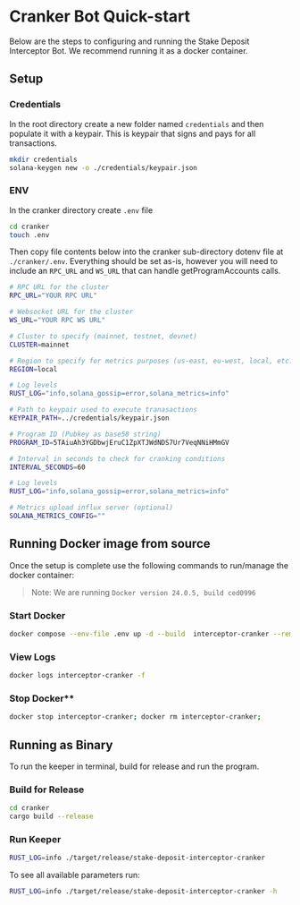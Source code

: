 # Cranker Bot Quick-start

Below are the steps to configuring and running the Stake Deposit Interceptor Bot. We recommend running it as a docker container.

## Setup

### Credentials

In the root directory create a new folder named `credentials` and then populate it with a keypair. This is keypair that signs and pays for all transactions.

```bash
mkdir credentials
solana-keygen new -o ./credentials/keypair.json
```

### ENV

In the cranker directory create `.env` file

```bash
cd cranker
touch .env
```

Then copy file contents below into the cranker sub-directory dotenv file at `./cranker/.env`. Everything should be set as-is, however you will need to include an `RPC_URL` and `WS_URL` that can handle getProgramAccounts calls.

```bash
# RPC URL for the cluster
RPC_URL="YOUR RPC URL"

# Websocket URL for the cluster
WS_URL="YOUR RPC WS URL"

# Cluster to specify (mainnet, testnet, devnet)
CLUSTER=mainnet

# Region to specify for metrics purposes (us-east, eu-west, local, etc.)
REGION=local

# Log levels
RUST_LOG="info,solana_gossip=error,solana_metrics=info"

# Path to keypair used to execute tranasactions
KEYPAIR_PATH=../credentials/keypair.json

# Program ID (Pubkey as base58 string)
PROGRAM_ID=5TAiuAh3YGDbwjEruC1ZpXTJWdNDS7Ur7VeqNNiHMmGV

# Interval in seconds to check for cranking conditions
INTERVAL_SECONDS=60

# Log levels
RUST_LOG="info,solana_gossip=error,solana_metrics=info"

# Metrics upload influx server (optional)
SOLANA_METRICS_CONFIG=""
```

## Running Docker image from source

Once the setup is complete use the following commands to run/manage the docker container:

> Note: We are running `Docker version 24.0.5, build ced0996`

### Start Docker

```bash
docker compose --env-file .env up -d --build  interceptor-cranker --remove-orphans
```

### View Logs

```bash
docker logs interceptor-cranker -f
```

### Stop Docker\*\*

```bash
docker stop interceptor-cranker; docker rm interceptor-cranker;
```

## Running as Binary

To run the keeper in terminal, build for release and run the program.

### Build for Release

```bash
cd cranker
cargo build --release
```

### Run Keeper

```bash
RUST_LOG=info ./target/release/stake-deposit-interceptor-cranker
```

To see all available parameters run:

```bash
RUST_LOG=info ./target/release/stake-deposit-interceptor-cranker -h
```

